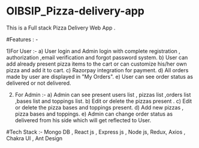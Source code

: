 # OIBSIP_Pizza-delivery-app


This is a Full stack Pizza Delivery Web App .

#Features : -


1)For User :-
a) User login and Admin login with complete registration , authorization ,email verification and forgot password system.
b) User can add already present pizza items to the cart or can customize his/her own pizza and add it to cart.
c) Razorpay integration for payment.
d) All orders made by user are displayed in "My Orders".
e) User can see order status as delivered or not delivered.


2) For Admin :- 
a) Admin can see present users list , pizzas list ,orders list ,bases list and toppings list.
b) Edit or delete the pizzas present .
c) Edit or delete the pizza bases and toppings present.
d) Add new pizzas , pizza bases and toppings.
e) Admin can change order status as delivered from his side which will get reflected to User.

#Tech Stack :-
Mongo DB , React js , Express js , Node js, Redux,  Axios , Chakra UI , Ant Design
